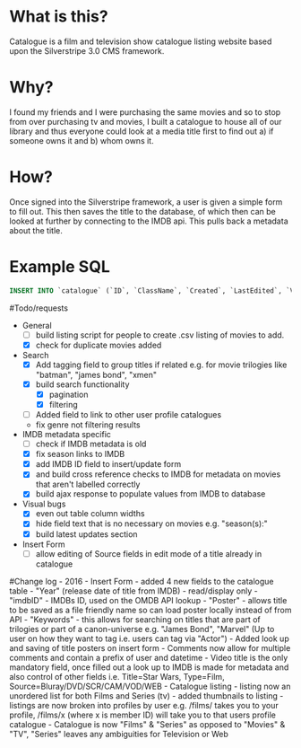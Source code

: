 # What is this?
Catalogue is a film and television show catalogue listing website based upon the Silverstripe 3.0 CMS framework.

# Why?
I found my friends and I were purchasing the same movies and so to stop from over purchasing tv and movies, I built a catalogue to house all of our library and thus everyone could look at a media title first to find out a) if someone owns it and b) whom owns it.

# How?
Once signed into the Silverstripe framework, a user is given a simple form to fill out. This then saves the title to the database, of which then can be looked at further by connecting to the IMDB api. This pulls back a metadata about the title.

# Example SQL

```sql
INSERT INTO `catalogue` (`ID`, `ClassName`, `Created`, `LastEdited`, `Video_title`, `Video_type`, `Genre`, `Seasons`, `Status`, `Source`, `Quality`, `Owner`, `Comments`, `Wanted_by`, `Last_updated`) VALUES (1, 'Catalogue', '2014-03-18 22:03:08', '2014-03-18 22:03:08', 'Breaking Bad', 'TV', 'Drama | Crime', 'Season 1 | Season 2 | Season 3 | Season 4 | Season 5', 'Downloaded', 'HDTV', '720p', '1', 'later seasons HDTV 720p', NULL, '2014-03-18 22:03:08', 'Drugs , Bryan Cranston', `breakingBad.jpg`, 'tt0903747', '2008-2013';
```

#Todo/requests
  - General
	  - [ ] build listing script for people to create .csv listing of movies to add.
	  - [x]  check for duplicate movies added
  - Search
      - [x] Add tagging field to group titles if related e.g. for movie trilogies like "batman", "james bond", "xmen"
      - [x] build search functionality
        - [x]  pagination
        - [x]  filtering
	  - [ ] Added field to link to other user profile catalogues
	  - fix genre not filtering results
  - IMDB metadata specific
      - [ ]  check if IMDB metadata is old
      - [x]  fix season links to IMDB
      - [x]  add IMDB ID field to insert/update form
      - [x]  and build cross reference checks to IMDB for metadata on movies that aren't labelled correctly
      - [x]  build ajax response to populate values from IMDB to database
  - Visual bugs
      - [x] even out table column widths
      - [x] hide field text that is no necessary on movies e.g. "season(s):"
      - [x] build latest updates section
  - Insert Form
      - [ ] allow editing of Source fields in edit mode of a title already in catalogue

#Change log
     - 2016
	   - Insert Form
	     - added 4 new fields to the catalogue table
	     - "Year" (release date of title from IMDB) - read/display only
		 - "imdbID" - IMDBs ID, used on the OMDB API lookup
		 - "Poster" - allows title to be saved as a file friendly name so can load poster locally instead of from API
		 - "Keywords" - this allows for searching on titles that are part of trilogies or part of a canon-universe e.g. "James Bond", "Marvel" (Up to user on how they want to tag i.e. users can tag via "Actor")
		 - Added look up and saving of title posters on insert form
		 - Comments now allow for multiple comments and contain a prefix of user and datetime
		 - Video title is the only mandatory field, once filled out a look up to IMDB is made for metadata and also control of other fields i.e. Title=Star Wars, Type=Film, Source=Bluray/DVD/SCR/CAM/VOD/WEB
	   - Catalogue listing
         - listing now an unordered list for both Films and Series (tv)
	     - added thumbnails to listing
		 - listings are now broken into profiles by user e.g. /films/ takes you to your profile, /films/x (where x is member ID) will take you to that users profile catalogue
	   - Catalogue is now "Films" &  "Series" as opposed to "Movies" & "TV", "Series" leaves any ambiguities for Television or Web
